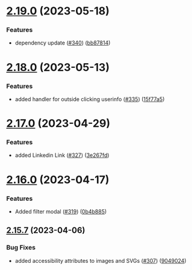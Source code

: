 # [2.19.0](https://github.com/EddieHubCommunity/good-first-issue-finder/compare/v2.18.0...v2.19.0) (2023-05-18)


### Features

* dependency update ([#340](https://github.com/EddieHubCommunity/good-first-issue-finder/issues/340)) ([bb87814](https://github.com/EddieHubCommunity/good-first-issue-finder/commit/bb87814cb9b745e44414174890c8bc69264954a5))



# [2.18.0](https://github.com/EddieHubCommunity/good-first-issue-finder/compare/v2.17.0...v2.18.0) (2023-05-13)


### Features

* added handler for outside clicking userinfo ([#335](https://github.com/EddieHubCommunity/good-first-issue-finder/issues/335)) ([15f77a5](https://github.com/EddieHubCommunity/good-first-issue-finder/commit/15f77a5d2a091e593b898ded919c65181d4ac08a))



# [2.17.0](https://github.com/EddieHubCommunity/good-first-issue-finder/compare/v2.16.0...v2.17.0) (2023-04-29)


### Features

* added Linkedin Link ([#327](https://github.com/EddieHubCommunity/good-first-issue-finder/issues/327)) ([3e267fd](https://github.com/EddieHubCommunity/good-first-issue-finder/commit/3e267fd007519c6be36c28e0a5623d3964c38192))



# [2.16.0](https://github.com/EddieHubCommunity/good-first-issue-finder/compare/v2.15.7...v2.16.0) (2023-04-17)


### Features

* Added filter modal ([#319](https://github.com/EddieHubCommunity/good-first-issue-finder/issues/319)) ([0b4b885](https://github.com/EddieHubCommunity/good-first-issue-finder/commit/0b4b885e943ff98229160fb5fc06143d66d91c57))



## [2.15.7](https://github.com/EddieHubCommunity/good-first-issue-finder/compare/v2.15.6...v2.15.7) (2023-04-06)


### Bug Fixes

* added accessibility attributes to images and SVGs ([#307](https://github.com/EddieHubCommunity/good-first-issue-finder/issues/307)) ([9049024](https://github.com/EddieHubCommunity/good-first-issue-finder/commit/904902408d6bd1480f6c3d4c436cccd715840267))



